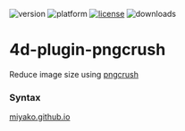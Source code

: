 ![version](https://img.shields.io/badge/version-19%2B-5682DF)
![platform](https://img.shields.io/static/v1?label=platform&message=mac-intel%20|%20mac-arm%20|%20win-64&color=blue)
[![license](https://img.shields.io/github/license/miyako/4d-plugin-pngcrush)](LICENSE)
![downloads](https://img.shields.io/github/downloads/miyako/4d-plugin-pngcrush/total)

# 4d-plugin-pngcrush

Reduce image size using [pngcrush](http://pmt.sourceforge.net/pngcrush/)

### Syntax

[miyako.github.io](https://miyako.github.io/2020/02/07/4d-plugin-pngcrush.html)

